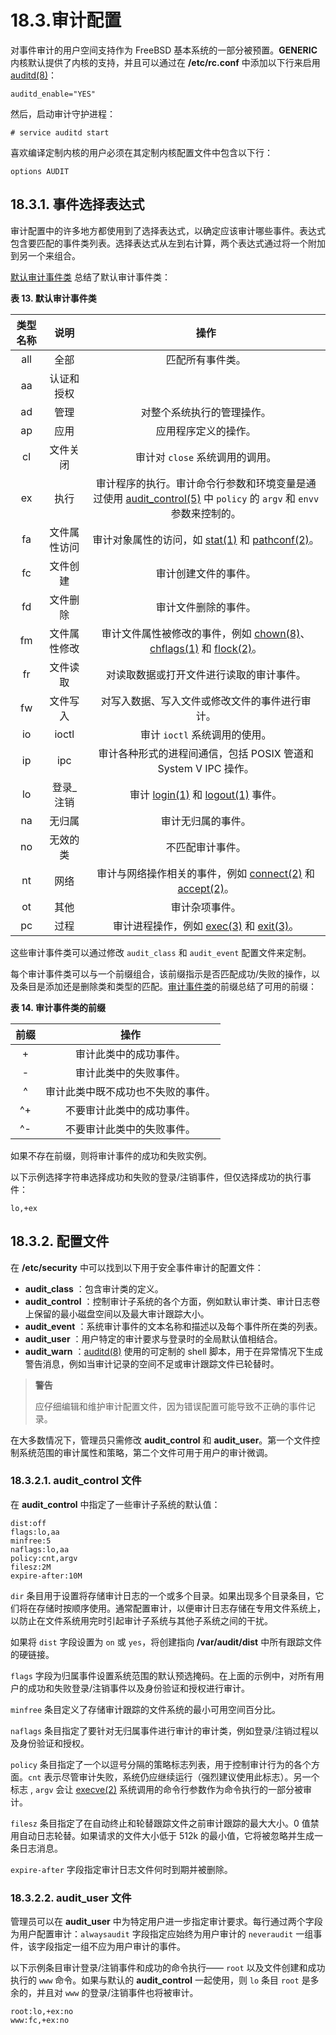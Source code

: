 # 18.3.审计配置

对事件审计的用户空间支持作为 FreeBSD 基本系统的一部分被预置。**GENERIC** 内核默认提供了内核的支持，并且可以通过在 **/etc/rc.conf** 中添加以下行来启用 [auditd(8)](https://www.freebsd.org/cgi/man.cgi?query=auditd\&sektion=8\&format=html)：

```
auditd_enable="YES"
```

然后，启动审计守护进程：

```
# service auditd start
```

喜欢编译定制内核的用户必须在其定制内核配置文件中包含以下行：

```
options AUDIT
```

## 18.3.1. 事件选择表达式

审计配置中的许多地方都使用到了选择表达式，以确定应该审计哪些事件。表达式包含要匹配的事件类列表。选择表达式从左到右计算，两个表达式通过将一个附加到另一个来组合。

[默认审计事件类](https://docs.freebsd.org/en/books/handbook/audit/#event-selection) 总结了默认审计事件类：

**表 13. 默认审计事件类**

| 类型名称 |   说明   |                                                                                                                                        操作                                                                                                                                        |
| :--: | :----: | :------------------------------------------------------------------------------------------------------------------------------------------------------------------------------------------------------------------------------------------------------------------------------: |
|  all |   全部   |                                                                                                                                     匹配所有事件类。                                                                                                                                     |
|  aa  |  认证和授权 |                                                                                                                                                                                                                                                                                  |
|  ad  |   管理   |                                                                                                                                   对整个系统执行的管理操作。                                                                                                                                  |
|  ap  |   应用   |                                                                                                                                    应用程序定义的操作。                                                                                                                                    |
|  cl  |  文件关闭  |                                                                                                                               审计对 `close` 系统调用的调用。                                                                                                                               |
|  ex  |   执行   |                                                       审计程序的执行。审计命令行参数和环境变量是通过使用 [audit\_control(5)](https://www.freebsd.org/cgi/man.cgi?query=audit\_control\&sektion=5\&format=html) 中 `policy` 的 `argv` 和 `envv` 参数来控制的。                                                       |
|  fa  | 文件属性访问 |                                            审计对象属性的访问，如 [stat(1)](https://www.freebsd.org/cgi/man.cgi?query=stat\&sektion=1\&format=html) 和 [pathconf(2)](https://www.freebsd.org/cgi/man.cgi?query=pathconf\&sektion=2\&format=html)。                                            |
|  fc  |  文件创建  |                                                                                                                                    审计创建文件的事件。                                                                                                                                    |
|  fd  |  文件删除  |                                                                                                                                    审计文件删除的事件。                                                                                                                                    |
|  fm  | 文件属性修改 | 审计文件属性被修改的事件，例如 [chown(8)](https://www.freebsd.org/cgi/man.cgi?query=chown\&sektion=8\&format=html)、[chflags(1)](https://www.freebsd.org/cgi/man.cgi?query=chown\&sektion=8\&format=html) 和 [flock(2)](https://www.freebsd.org/cgi/man.cgi?query=flock\&sektion=2\&format=html)。 |
|  fr  |  文件读取  |                                                                                                                               对读取数据或打开文件进行读取的审计事件。                                                                                                                               |
|  fw  |  文件写入  |                                                                                                                              对写入数据、写入文件或修改文件的事件进行审计。                                                                                                                             |
|  io  |  ioctl |                                                                                                                                审计 `ioctl` 系统调用的使用。                                                                                                                               |
|  ip  |   ipc  |                                                                                                                    审计各种形式的进程间通信，包括 POSIX 管道和 System V IPC 操作。                                                                                                                    |
|  lo  | 登录\_注销 |                                                审计 [login(1)](https://www.freebsd.org/cgi/man.cgi?query=flock\&sektion=2\&format=html) 和 [logout(1)](https://www.freebsd.org/cgi/man.cgi?query=logout\&sektion=1\&format=html) 事件。                                                |
|  na  |   无归属  |                                                                                                                                     审计无归属的事件。                                                                                                                                    |
|  no  |  无效的类  |                                                                                                                                     不匹配审计事件。                                                                                                                                     |
|  nt  |   网络   |                                         审计与网络操作相关的事件，例如 [connect(2)](https://www.freebsd.org/cgi/man.cgi?query=connect\&sektion=2\&format=html) 和 [accept(2)](https://www.freebsd.org/cgi/man.cgi?query=accept\&sektion=2\&format=html)。                                         |
|  ot  |   其他   |                                                                                                                                      审计杂项事件。                                                                                                                                     |
|  pc  |   过程   |                                                 审计进程操作，例如 [exec(3)](https://www.freebsd.org/cgi/man.cgi?query=exec\&sektion=3\&format=html) 和 [exit(3)](https://www.freebsd.org/cgi/man.cgi?query=exit\&sektion=3\&format=html)。                                                 |

这些审计事件类可以通过修改 `audit_class` 和 `audit_event` 配置文件来定制。

每个审计事件类可以与一个前缀组合，该前缀指示是否匹配成功/失败的操作，以及条目是添加还是删除类和类型的匹配。[审计事件类](https://docs.freebsd.org/en/books/handbook/audit/#event-prefixes)的前缀总结了可用的前缀：

**表 14. 审计事件类的前缀**

|  前缀 |         操作        |
| :-: | :---------------: |
|  +  |    审计此类中的成功事件。    |
|  -  |    审计此类中的失败事件。    |
|  ^  | 审计此类中既不成功也不失败的事件。 |
|  ^+ |   不要审计此类中的成功事件。   |
|  ^- |   不要审计此类中的失败事件。   |

如果不存在前缀，则将审计事件的成功和失败实例。

以下示例选择字符串选择成功和失败的登录/注销事件，但仅选择成功的执行事件：

```
lo,+ex
```

## 18.3.2. 配置文件

在 **/etc/security** 中可以找到以下用于安全事件审计的配置文件：

* **audit\_class** ：包含审计类的定义。
* **audit\_control** ：控制审计子系统的各个方面，例如默认审计类、审计日志卷上保留的最小磁盘空间以及最大审计跟踪大小。
* **audit\_event** ：系统审计事件的文本名称和描述以及每个事件所在类的列表。
* **audit\_user** ：用户特定的审计要求与登录时的全局默认值相结合。
* **audit\_warn** ：[auditd(8)](https://www.freebsd.org/cgi/man.cgi?query=auditd\&sektion=8\&format=html) 使用的可定制的 shell 脚本，用于在异常情况下生成警告消息，例如当审计记录的空间不足或审计跟踪文件已轮替时。

> **警告**
>
> 应仔细编辑和维护审计配置文件，因为错误配置可能导致不正确的事件记录。

在大多数情况下，管理员只需修改 **audit\_control** 和 **audit\_user**。第一个文件控制系统范围的审计属性和策略，第二个文件可用于用户的审计微调。

### 18.3.2.1. **audit\_control** 文件

在 **audit\_control** 中指定了一些审计子系统的默认值：

```
dist:off
flags:lo,aa
minfree:5
naflags:lo,aa
policy:cnt,argv
filesz:2M
expire-after:10M
```

`dir` 条目用于设置将存储审计日志的一个或多个目录。如果出现多个目录条目，它们将在存储时按顺序使用。通常配置审计，以便审计日志存储在专用文件系统上，以防止在文件系统用完时引起审计子系统与其他子系统之间的干扰。

如果将 `dist` 字段设置为 `on` 或 `yes`，将创建指向 **/var/audit/dist** 中所有跟踪文件的硬链接。

`flags` 字段为归属事件设置系统范围的默认预选掩码。在上面的示例中，对所有用户的成功和失败登录/注销事件以及身份验证和授权进行审计。

`minfree` 条目定义了存储审计跟踪的文件系统的最小可用空间百分比。

`naflags` 条目指定了要针对无归属事件进行审计的审计类，例如登录/注销过程以及身份验证和授权。

`policy` 条目指定了一个以逗号分隔的策略标志列表，用于控制审计行为的各个方面。`cnt` 表示尽管审计失败，系统仍应继续运行（强烈建议使用此标志）。另一个标志 , `argv` 会让 [execve(2)](https://www.freebsd.org/cgi/man.cgi?query=execve\&sektion=2\&format=html) 系统调用的命令行参数作为命令执行的一部分被审计。

`filesz` 条目指定了在自动终止和轮替跟踪文件之前审计跟踪的最大大小。0 值禁用自动日志轮替。如果请求的文件大小低于 512k 的最小值，它将被忽略并生成一条日志消息。

`expire-after` 字段指定审计日志文件何时到期并被删除。

### 18.3.2.2. **audit\_user** 文件

管理员可以在 **audit\_user** 中为特定用户进一步指定审计要求。每行通过两个字段为用户配置审计：`alwaysaudit` 字段指定应始终为用户审计的 `neveraudit` 一组事件，该字段指定一组不应为用户审计的事件。

以下示例条目审计登录/注销事件和成功的命令执行—— `root` 以及文件创建和成功执行的 `www` 命令。如果与默认的 **audit\_control** 一起使用，则 `lo` 条目 `root` 是多余的，并且对 `www` 的登录/注销事件也将被审计。

```
root:lo,+ex:no
www:fc,+ex:no
```
